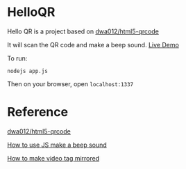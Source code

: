 # HelloQR

Hello QR is a project based on [dwa012/html5-qrcode](https://github.com/dwa012/html5-qrcode)

It will scan the QR code and make a beep sound. [Live Demo](https://ax4.github.io/helloQR/)

To run: 
```
nodejs app.js
```
Then on your browser, open `localhost:1337`



# Reference

[dwa012/html5-qrcode](https://github.com/dwa012/html5-qrcode)

[How to use JS make a beep sound](http://stackoverflow.com/questions/879152/how-do-i-make-javascript-beep)

[How to make video tag mirrored](http://stackoverflow.com/questions/14455844/is-that-possible-to-make-video-mirrored)